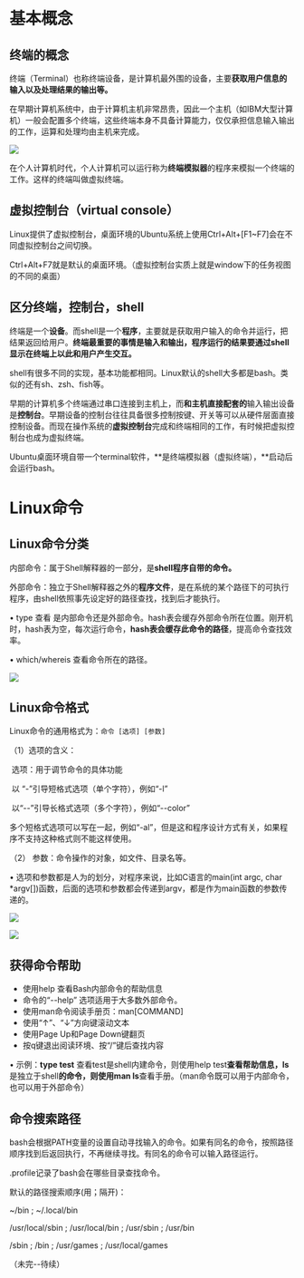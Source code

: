 # 基本概念

## 终端的概念

终端（Terminal）也称终端设备，是计算机最外围的设备，主要**获取用户信息的输入以及处理结果的输出等。**

在早期计算机系统中，由于计算机主机非常昂贵，因此一个主机（如IBM大型计算机）一般会配置多个终端，这些终端本身不具备计算能力，仅仅承担信息输入输出的工作，运算和处理均由主机来完成。

![](file:///C:/Users/FUZIWANG/AppData/Local/Temp/msohtmlclip1/01/clip_image002.jpg)

 在个人计算机时代，个人计算机可以运行称为**终端模拟器**的程序来模拟一个终端的工作。这样的终端叫做虚拟终端。

## 虚拟控制台（virtual console）

Linux提供了虚拟控制台，桌面环境的Ubuntu系统上使用Ctrl+Alt+[F1~F7]会在不同虚拟控制台之间切换。

Ctrl+Alt+F7就是默认的桌面环境。（虚拟控制台实质上就是window下的任务视图的不同的桌面）

## 区分终端，控制台，shell

终端是一个**设备**。而shell是一个**程序**，主要就是获取用户输入的命令并运行，把结果返回给用户。**终端最重要的事情是输入和输出，程序运行的结果要通过shell显示在终端上以此和用户产生交互。**

shell有很多不同的实现，基本功能都相同。Linux默认的shell大多都是bash。类似的还有sh、zsh、fish等。

早期的计算机多个终端通过串口连接到主机上，而**和主机直接配套的**输入输出设备是**控制台**。早期设备的控制台往往具备很多控制按键、开关等可以从硬件层面直接控制设备。而现在操作系统的**虚拟控制台**完成和终端相同的工作，有时候把虚拟控制台也成为虚拟终端。

Ubuntu桌面环境自带一个terminal软件，**是终端模拟器（虚拟终端），**启动后会运行bash。

# Linux命令

## Linux命令分类

内部命令：属于Shell解释器的一部分，是**shell程序自带的命令。**

外部命令：独立于Shell解释器之外的**程序文件**，是在系统的某个路径下的可执行程序，由shell依照事先设定好的路径查找，找到后才能执行。

• type   <command>  查看 <command>是内部命令还是外部命令。hash表会缓存外部命令所在位置。刚开机时，hash表为空，每次运行命令，**hash表会缓存此命令的路径**，提高命令查找效率。

• which/whereis <command>查看<command>命令所在的路径。

![](file:///C:/Users/FUZIWANG/AppData/Local/Temp/msohtmlclip1/01/clip_image001.png)

## Linux命令格式

Linux命令的通用格式为：`命令 [选项] [参数]`

（1）选项的含义：

​	选项：用于调节命令的具体功能

​	以 “-”引导短格式选项（单个字符），例如“-l”

​	以“--”引导长格式选项（多个字符），例如“--color”

​	多个短格式选项可以写在一起，例如“-al”，但是这和程序设计方式有关，如果程序不支持这种格式则不能这样使用。

（2） 参数：命令操作的对象，如文件、目录名等。

• 选项和参数都是人为的划分，对程序来说，比如C语言的main(int argc, char *argv[])函数，后面的选项和参数都会传递到argv，都是作为main函数的参数传递的。

![](file:///C:/Users/FUZIWANG/AppData/Local/Temp/msohtmlclip1/01/clip_image002.png)

![](file:///C:/Users/FUZIWANG/AppData/Local/Temp/msohtmlclip1/01/clip_image003.png)

## 获得命令帮助

- 使用help 查看Bash内部命令的帮助信息
- 命令的“--help” 选项适用于大多数外部命令。
- 使用man命令阅读手册页：man[COMMAND]
- 使用“↑”、“↓”方向键滚动文本
- 使用Page Up和Page Down键翻页
- 按q键退出阅读环境、按“/”键后查找内容

• 示例：**type test**  查看test是shell内建命令，则使用help test**查看帮助信息，ls**是独立于shell****的命令，则使用man ls****查看手册。（man命令既可以用于内部命令，也可以用于外部命令）

## 命令搜索路径

bash会根据PATH变量的设置自动寻找输入的命令。如果有同名的命令，按照路径顺序找到后返回执行，不再继续寻找。有同名的命令可以输入路径运行。

.profile记录了bash会在哪些目录查找命令。

默认的路径搜索顺序(用；隔开)：

~/bin ; ~/.local/bin

/usr/local/sbin ; /usr/local/bin ; /usr/sbin ; /usr/bin

/sbin ; /bin ; /usr/games ; /usr/local/games

（未完--待续）